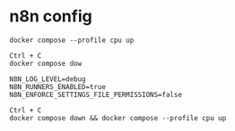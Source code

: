 # n8n config

```
docker compose --profile cpu up

Ctrl + C
docker compose dow
```


```
N8N_LOG_LEVEL=debug
N8N_RUNNERS_ENABLED=true
N8N_ENFORCE_SETTINGS_FILE_PERMISSIONS=false
```


```
Ctrl + C
docker compose down && docker compose --profile cpu up
```



